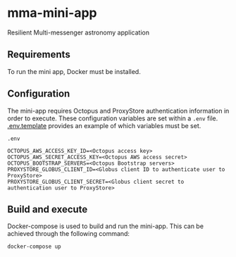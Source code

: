 # mma-mini-app
Resilient Multi-messenger astronomy application

## Requirements
To run the mini app, Docker must be installed.

## Configuration
The mini-app requires Octopus and ProxyStore authentication information in order to execute. These configuration variables are set within a `.env` file.
[.env.template](.env.template) provides an example of which variables must be set.

`.env`
```
OCTOPUS_AWS_ACCESS_KEY_ID=<Octopus access key>
OCTOPUS_AWS_SECRET_ACCESS_KEY=<Octopus AWS access secret>
OCTOPUS_BOOTSTRAP_SERVERS=<Octopus Bootstrap servers>
PROXYSTORE_GLOBUS_CLIENT_ID=<Globus client ID to authenticate user to ProxyStore>
PROXYSTORE_GLOBUS_CLIENT_SECRET=<Globus client secret to authentication user to ProxyStore>
```

## Build and execute

Docker-compose is used to build and run the mini-app. This can be achieved through the following command:

```
docker-compose up
```